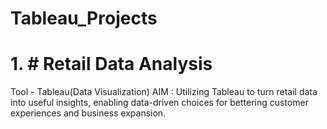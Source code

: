 # Tableau_Projects
# 1. # Retail Data Analysis
Tool - Tableau(Data Visualization)
AIM : Utilizing Tableau to turn retail data into useful insights, enabling data-driven choices for bettering
customer experiences and business expansion.
